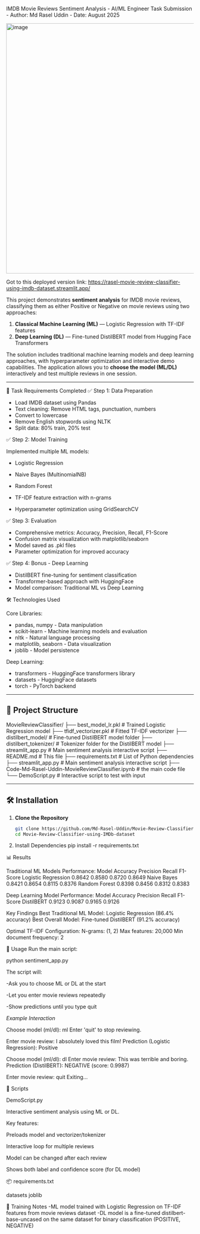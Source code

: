 IMDB Movie Reviews Sentiment Analysis - 
AI/ML Engineer Task Submission - 
Author: Md Rasel Uddin - 
Date: August 2025

<img width="1070" height="672" alt="image" src="https://github.com/user-attachments/assets/3f3ef619-13a1-4c36-b215-af5aa44bba9f" />

Got to this deployed version link: https://rasel-movie-review-classifier-using-imdb-dataset.streamlit.app/


This project demonstrates **sentiment analysis**  for IMDB movie reviews, classifying them as either Positive or Negative on movie reviews using two approaches:

1. **Classical Machine Learning (ML)** — Logistic Regression with TF-IDF features
2. **Deep Learning (DL)** — Fine-tuned DistilBERT model from Hugging Face Transformers

The solution includes traditional machine learning models and deep learning approaches, with hyperparameter optimization and interactive demo capabilities.
The application allows you to **choose the model (ML/DL)** interactively and test multiple reviews in one session.

---

🎯 Task Requirements Completed
✅ Step 1: Data Preparation

- Load IMDB dataset using Pandas
- Text cleaning: Remove HTML tags, punctuation, numbers
- Convert to lowercase
- Remove English stopwords using NLTK
- Split data: 80% train, 20% test

✅ Step 2: Model Training

Implemented multiple ML models:

- Logistic Regression
- Naive Bayes (MultinomialNB)
- Random Forest

- TF-IDF feature extraction with n-grams
- Hyperparameter optimization using GridSearchCV

✅ Step 3: Evaluation

- Comprehensive metrics: Accuracy, Precision, Recall, F1-Score
- Confusion matrix visualization with matplotlib/seaborn
- Model saved as .pkl files
- Parameter optimization for improved accuracy

✅ Step 4: Bonus - Deep Learning

- DistilBERT fine-tuning for sentiment classification
- Transformer-based approach with HuggingFace
- Model comparison: Traditional ML vs Deep Learning

🛠️ Technologies Used

Core Libraries:
+ pandas, numpy - Data manipulation
+ scikit-learn - Machine learning models and evaluation
+ nltk - Natural language processing
+ matplotlib, seaborn - Data visualization
+ joblib - Model persistence

Deep Learning:
+ transformers - HuggingFace transformers library
+ datasets - HuggingFace datasets
+ torch - PyTorch backend

---


## 📂 Project Structure

MovieReviewClassifier/
├── best_model_lr.pkl    # Trained Logistic Regression model
├── tfidf_vectorizer.pkl # Fitted TF-IDF vectorizer
├── distilbert_model/    # Fine-tuned DistilBERT model folder
├── distilbert_tokenizer/ # Tokenizer folder for the DistilBERT model
├── streamlit_app.py    # Main sentiment analysis interactive script
├── README.md            # This file
├── requirements.txt    # List of Python dependencies
├── streamlit_app.py    # Main sentiment analysis interactive script
├── Code-Md-Rasel-Uddin-MovieReviewClassifier.ipynb # the main code file
└── DemoScript.py        # Interactive script to test with input 

---

## 🛠 Installation

1. **Clone the Repository**
   ```bash
   git clone https://github.com/Md-Rasel-Uddin/Movie-Review-Classifier-using-IMDb-dataset.git
   cd Movie-Review-Classifier-using-IMDb-dataset

2. Install Dependencies
   pip install -r requirements.txt


📊 Results

Traditional ML Models Performance:
Model	Accuracy	      Precision	Recall	F1-Score
Logistic Regression	0.8642	0.8580	0.8720	0.8649
Naive Bayes	         0.8421	0.8654	0.8115	0.8376
Random Forest	      0.8398	0.8456	0.8312	0.8383

Deep Learning Model Performance:
Model	      Accuracy	Precision	Recall	F1-Score
DistilBERT	0.9123	0.9087	0.9165	0.9126

Key Findings
Best Traditional ML Model: Logistic Regression (86.4% accuracy)
Best Overall Model: Fine-tuned DistilBERT (91.2% accuracy)

Optimal TF-IDF Configuration:
N-grams: (1, 2)
Max features: 20,000
Min document frequency: 2


🚀 Usage
Run the main script:

python sentiment_app.py

The script will:

-Ask you to choose ML or DL at the start

-Let you enter movie reviews repeatedly

-Show predictions until you type quit

*Example Interaction*

Choose model (ml/dl): ml
Enter 'quit' to stop reviewing.

Enter movie review: I absolutely loved this film!
Prediction (Logistic Regression): Positive

Choose model (ml/dl): dl
Enter movie review: This was terrible and boring.
Prediction (DistilBERT): NEGATIVE (score: 0.9987)

Enter movie review: quit
Exiting...

📜 Scripts

DemoScript.py

Interactive sentiment analysis using ML or DL.

Key features:

Preloads model and vectorizer/tokenizer

Interactive loop for multiple reviews

Model can be changed after each review

Shows both label and confidence score (for DL model)




📦 requirements.txt

datasets
joblib

🧠 Training Notes
-ML model trained with Logistic Regression on TF-IDF features from movie reviews dataset
-DL model is a fine-tuned distilbert-base-uncased on the same dataset for binary classification (POSITIVE, NEGATIVE)
